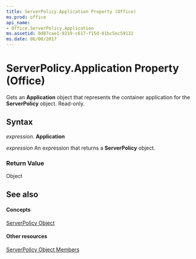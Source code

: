 ```yaml
---
title: ServerPolicy.Application Property (Office)
ms.prod: office
api_name:
- Office.ServerPolicy.Application
ms.assetid: 0d07cae1-9219-c617-f15d-01bc5ec59132
ms.date: 06/08/2017
---
```



# ServerPolicy.Application Property (Office)

Gets an **Application** object that represents the container application for the **ServerPolicy** object. Read-only.


## Syntax

 _expression_. **Application**

 _expression_ An expression that returns a **ServerPolicy** object.


### Return Value

Object


## See also


#### Concepts


[ServerPolicy Object](serverpolicy-object-office.md)
#### Other resources


[ServerPolicy Object Members](serverpolicy-members-office.md)

